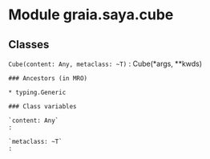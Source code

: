 Module graia.saya.cube
======================

Classes
-------

`Cube(content: Any, metaclass: ~T)`
:   Cube(*args, **kwds)

    ### Ancestors (in MRO)

    * typing.Generic

    ### Class variables

    `content: Any`
    :

    `metaclass: ~T`
    :